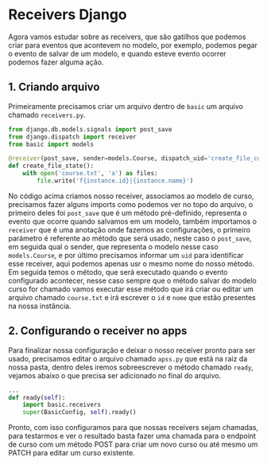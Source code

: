 # Receivers Django

Agora vamos estudar sobre as receivers, que são gatilhos que podemos criar para eventos que acontevem no modelo, por exemplo, podemos pegar o evento de salvar de um modelo, e quando esteve evento ocorrer podemos fazer alguma ação.

## 1. Criando arquivo

Primeiramente precisamos criar um arquivo dentro de `basic` um arquivo chamado `receivers.py`.

```py
from django.db.models.signals import post_save
from django.dispatch import receiver
from basic import models

@receiver(post_save, sender=models.Course, dispatch_uid='create_file_course')
def create_file_state():
    with open('course.txt', 'a') as files:
        file.write('f{instance.id}|{instance.name}')
```
No código acima criamos nosso receiver, associamos ao modelo de curso, precisamos fazer alguns imports como podemos ver no topo do arquivo, o primeiro deles foi `post_save` que é um método pré-definido, representa o evento que ocorre quando salvamos em um modelo, também importamos o `receiver` que é uma anotação onde fazemos as configurações, o primeiro parámetro é referente ao método que será usado, neste caso o `post_save`, em seguida qual o sender, que representa o modelo nesse caso `models.Course`, e por último precisamos informar um `uid` para identificar esse receiver, aqui podemos apenas usr o mesmo nome do nosso método.
Em seguida temos o método, que será executado quando o evento configurado acontecer, nesse caso sempre que o método salvar do modelo curso for chamado vamos executar esse método que irá criar ou editar um arquivo chamado `course.txt` e irá escrever o `id` e  `nome` que estão presentes na nossa instância.

## 2. Configurando o receiver no apps

Para finalizar nossa configuração e deixar o nosso receiver pronto para ser usado, precisamos editar o arquivo chamado `apss.py` que está na raiz da nossa pasta, dentro deles iremos sobreescrever o método chamado `ready`, vejamos abaixo o que precisa ser adicionado no final do arquivo.

```py
...
def ready(self):
    import basic.receivers
    super(BasicConfig, self).ready()
```
Pronto, com isso configuramos para que nossas receivers sejam chamadas, para testarmos e ver o resultado basta fazer uma chamada para o endpoint de curso com um método POST para criar um novo curso ou até mesmo um PATCH para editar um curso existente.